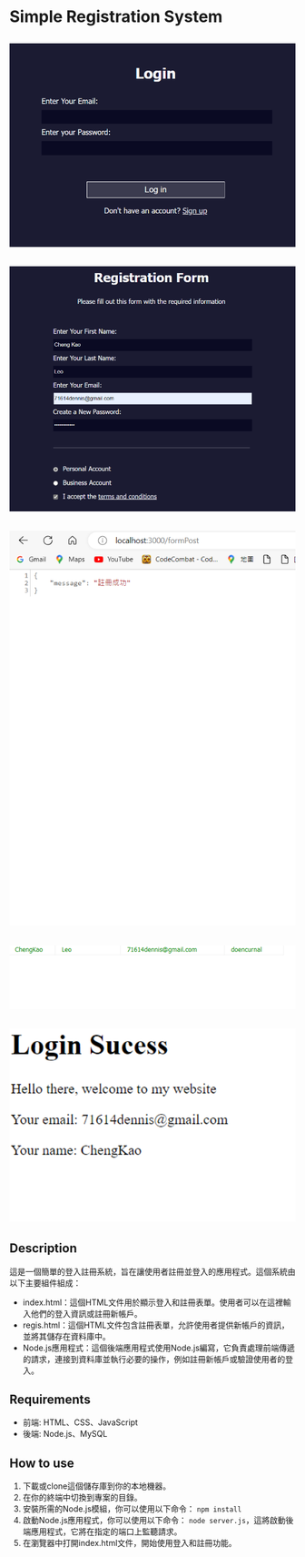 # Simple Registration System
<h2><img alt="tldr-pages" src="img/login_page.png" width=600/></h2>
<h2><img alt="tldr-pages" src="img/regis_user.png" width=600/></h2>
<h2><img alt="tldr-pages" src="img/successful_regis.png" width=600/></h2>
<h2><img alt="tldr-pages" src="img/database_store.png" width=600/></h2>
<h2><img alt="tldr-pages" src="img/login_success.png" width=600/></h2>

## Description
這是一個簡單的登入註冊系統，旨在讓使用者註冊並登入的應用程式。這個系統由以下主要組件組成：
* index.html：這個HTML文件用於顯示登入和註冊表單。使用者可以在這裡輸入他們的登入資訊或註冊新帳戶。
* regis.html：這個HTML文件包含註冊表單，允許使用者提供新帳戶的資訊，並將其儲存在資料庫中。
* Node.js應用程式：這個後端應用程式使用Node.js編寫，它負責處理前端傳遞的請求，連接到資料庫並執行必要的操作，例如註冊新帳戶或驗證使用者的登入。

## Requirements
* 前端: HTML、CSS、JavaScript
* 後端: Node.js、MySQL

## How to use
1. 下載或clone這個儲存庫到你的本地機器。
2. 在你的終端中切換到專案的目錄。
3. 安裝所需的Node.js模組，你可以使用以下命令：
``` npm install ```
4. 啟動Node.js應用程式，你可以使用以下命令：
``` node server.js ```，這將啟動後端應用程式，它將在指定的端口上監聽請求。
5. 在瀏覽器中打開index.html文件，開始使用登入和註冊功能。
